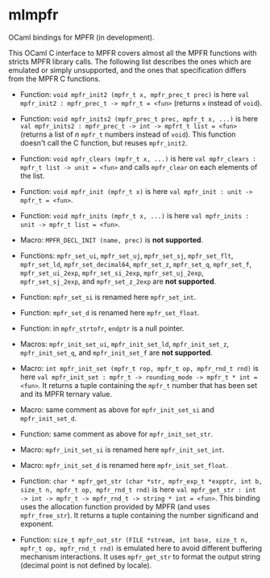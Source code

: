 # mlmpfr
OCaml bindings for MPFR (in development).

This OCaml C interface to MPFR covers almost all the MPFR functions with stricts MPFR library calls. The following list describes the ones which are emulated or simply unsupported, and the ones that specification differs from the MPFR C functions. 

 - Function: `void mpfr_init2 (mpfr_t x, mpfr_prec_t prec)` is here `val mpfr_init2 : mpfr_prec_t -> mpfr_t = <fun>` (returns `x` instead of `void`).
 - Function: `void mpfr_inits2 (mpfr_prec_t prec, mpfr_t x, ...)` is here `val mpfr_inits2 : mpfr_prec_t -> int -> mpfrt_t list = <fun>`
 (returns a list of _n_ `mpfr_t` numbers instead of `void`). This function doesn't call the C function, but reuses `mpfr_init2`.
- Function: `void mpfr_clears (mpfr_t x, ...)` is here `val mpfr_clears : mpfr_t list -> unit = <fun>` and calls `mpfr_clear` on each elements of the list.
- Function: `void mpfr_init (mpfr_t x)` is here `val mpfr_init : unit -> mpfr_t = <fun>`.
- Function: `void mpfr_inits (mpfr_t x, ...)` is here `val mpfr_inits : unit -> mpfr_t list = <fun>`.
- Macro: `MPFR_DECL_INIT (name, prec)` is __not supported__.

- Functions: `mpfr_set_ui`, `mpfr_set_uj`, `mpfr_set_sj`, `mpfr_set_flt`, `mpfr_set_ld`, `mpfr_set_decimal64`, `mpfr_set_z`, `mpfr_set_q`, `mpfr_set_f`, `mpfr_set_ui_2exp`, `mpfr_set_si_2exp`, `mpfr_set_uj_2exp`, `mpfr_set_sj_2exp`, and `mpfr_set_z_2exp` are __not supported__.
- Function: `mpfr_set_si` is renamed here `mpfr_set_int`.
- Function: `mpfr_set_d` is renamed here `mpfr_set_float`.
- Function: in `mpfr_strtofr`, `endptr` is a null pointer.

- Macros: `mpfr_init_set_ui`, `mpfr_init_set_ld`, `mpfr_init_set_z`, `mpfr_init_set_q`, and `mpfr_init_set_f` are __not supported__.
- Macro: `int mpfr_init_set (mpfr_t rop, mpfr_t op, mpfr_rnd_t rnd)` is here `val mpfr_init_set : mpfr_t -> rounding_mode -> mpfr_t * int = <fun>`. It returns a tuple containing the `mpfr_t` number that has been set and its MPFR ternary value.
- Macro: same comment as above for `mpfr_init_set_si` and `mpfr_init_set_d`.
- Function: same comment as above for `mpfr_init_set_str`.
- Macro: `mpfr_init_set_si` is renamed here `mpfr_init_set_int`.
- Macro: `mpfr_init_set_d` is renamed here `mpfr_init_set_float`.


- Function: `char * mpfr_get_str (char *str, mpfr_exp_t *expptr, int b, size_t n, mpfr_t op, mpfr_rnd_t rnd)` is here `val mpfr_get_str : int -> int -> mpfr_t -> mpfr_rnd_t -> string * int = <fun>`. This binding uses the allocation function provided by MPFR (and uses `mpfr_free_str`). It returns a tuple containing the number significand and exponent.

- Function: `size_t mpfr_out_str (FILE *stream, int base, size_t n, mpfr_t op, mpfr_rnd_t rnd)` is emulated here to avoid different buffering mechanism interactions. It uses `mpfr_get_str` to format the output string (decimal point is not defined by locale).

